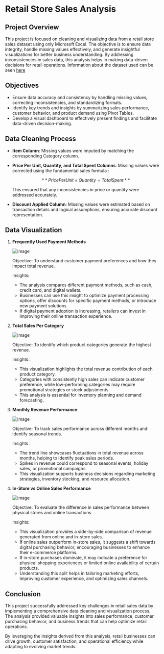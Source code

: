 # **Retail Store Sales Analysis**

## **Project Overview**

This project is focused on cleaning and visualizing data from a retail store sales dataset using only Microsoft Excel. The objective is to ensure data integrity, handle missing values effectively, and generate insightful visualizations for better business understanding. By addressing inconsistencies in sales data, this analysis helps in making data-driven decisions for retail operations. Information about the dataset used can be seen [here](https://www.kaggle.com/datasets/ahmedmohamed2003/retail-store-sales-dirty-for-data-cleaning)

## **Objectives**

-  Ensure data accuracy and consistency by handling missing values, correcting inconsistencies, and standardizing formats.
-  Identify key trends and insights by summarizing sales performance, customer behavior, and product demand using Pivot Tables.
-  Develop a visual dashboard to effectively present findings and facilitate data-driven decision-making.

## **Data Cleaning Process**

- **Item Column**: Missing values were imputed by matching the corresponding Category column.
- **Price Per Unit, Quantity, and Total Spent Columns**: Missing values were corrected using the fundamental sales formula :

  $$
  **Price Per Unit \times Quantity = Total Spent**
  $$
  
  This ensured that any inconsistencies in price or quantity were addressed accurately.
- **Discount Applied Column**: Missing values were estimated based on transaction details and logical assumptions, ensuring accurate discount representation.

## **Data Visualization**

1. **Frequently Used Payment Methods**

    ![image](https://github.com/user-attachments/assets/58563397-ba5a-47fc-b97e-da1979e22fee)
    
    Objective: To understand customer payment preferences and how they impact total revenue.
    
    Insights:
      - The analysis compares different payment methods, such as cash, credit card, and digital wallets.
      - Businesses can use this insight to optimize payment processing options, offer discounts for specific payment methods, or introduce new payment solutions.
      - If digital payment adoption is increasing, retailers can invest in improving their online transaction experience.

   
2. **Total Sales Per Category**

    ![image](https://github.com/user-attachments/assets/c17f6e22-14d2-4988-9f01-e45796e795eb)
    
    Objective: To identify which product categories generate the highest revenue.
    
    Insights :
      - This visualization highlights the total revenue contribution of each product category.
      - Categories with consistently high sales can indicate customer preference, while low-performing categories may require promotional strategies or stock adjustments.
      - This analysis is essential for inventory planning and demand forecasting.
   
3. **Monthly Revenue Performance**

    ![image](https://github.com/user-attachments/assets/197c6898-4da4-480d-ad7d-5e425b2df24b)
    
    Objective: To track sales performance across different months and identify seasonal trends.
    
    Insights :
      - The trend line showcases fluctuations in total revenue across months, helping to identify peak sales periods.
      - Spikes in revenue could correspond to seasonal events, holiday sales, or promotional campaigns.
      - This visualization supports business decisions regarding marketing strategies, inventory stocking, and resource allocation.

4. **In-Store vs Online Sales Performance**

    ![image](https://github.com/user-attachments/assets/9369ea84-9282-4f7d-b876-91c944125b38)
    
    Objective: To evaluate the difference in sales performance between physical stores and online transactions.
    
    Insights:
      - This visualization provides a side-by-side comparison of revenue generated from online and in-store sales.
      - If online sales outperform in-store sales, it suggests a shift towards digital purchasing behavior, encouraging businesses to enhance their e-commerce platforms.
      - If in-store purchases dominate, it may indicate a preference for physical shopping experiences or limited online availability of certain products.
      - Understanding this split helps in tailoring marketing efforts, improving customer experience, and optimizing sales channels.

## **Conclusion**

This project successfully addressed key challenges in retail sales data by implementing a comprehensive data cleaning and visualization process. The analysis provided valuable insights into sales performance, customer purchasing behavior, and business trends that can help optimize retail operations.

By leveraging the insights derived from this analysis, retail businesses can drive growth, customer satisfaction, and operational efficiency while adapting to evolving market trends.



